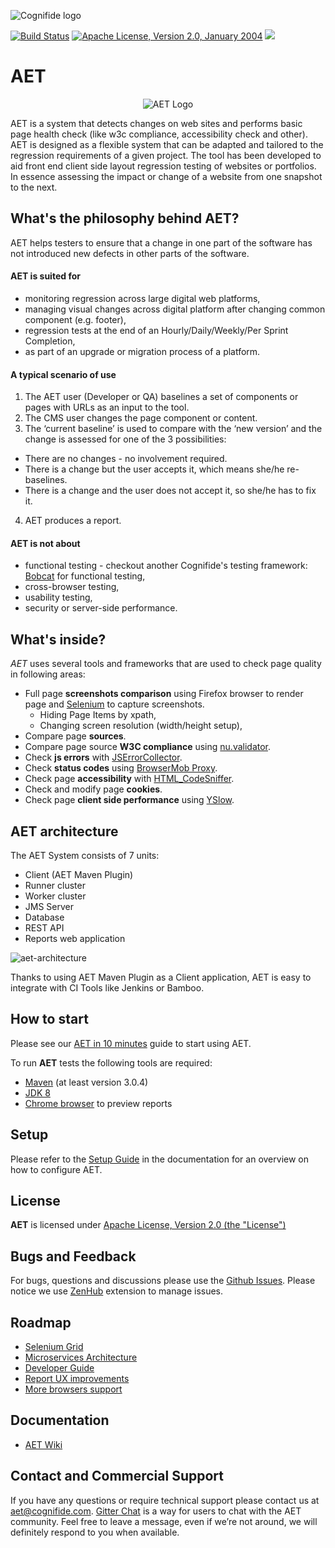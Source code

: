 ![Cognifide logo](http://cognifide.github.io/images/cognifide-logo.png)

[![Build Status](https://travis-ci.org/Cognifide/aet.svg?branch=master)](https://travis-ci.org/Cognifide/aet)
[![Apache License, Version 2.0, January 2004](https://img.shields.io/github/license/cognifide/aet.svg?label=License)](http://www.apache.org/licenses/)
[![][gitter img]][gitter]

# AET
<p align="center">
  <img src="https://github.com/Cognifide/aet/blob/master/misc/img/aet-logo-black.png?raw=true"
         alt="AET Logo"/>
</p>

AET is a system that detects changes on web sites and performs basic page health check (like w3c 
compliance, accessibility check and other).
AET is designed as a flexible system that can be adapted and tailored to the regression requirements of a given project.
The tool has been developed to aid front end client side layout regression testing of websites or portfolios. 
In essence assessing the impact or change of a website from one snapshot to the next.

## What's the philosophy behind AET?
AET helps testers to ensure that a change in one part of the software has not introduced new defects in other parts of the software.

#### AET is suited for
* monitoring regression across large digital web platforms,
* managing visual changes across digital platform after changing common component (e.g. footer),
* regression tests at the end of an Hourly/Daily/Weekly/Per Sprint Completion,
* as part of an upgrade or migration process of a platform.

#### A typical scenario of use
1. The AET user (Developer or QA) baselines a set of components or pages with URLs as an input to the tool.
2. The CMS user changes the page component or content.
3. The ‘current baseline’ is used to compare with the ‘new version’ and the change is assessed for one of the 3 possibilities:
  * There are no changes - no involvement required.
  * There is a change but the user accepts it, which means she/he re-baselines.
  * There is a change and the user does not accept it, so she/he has to fix it.
4. AET produces a report.

#### AET is not about
* functional testing - checkout another Cognifide's testing framework: [Bobcat](https://github.com/Cognifide/bobcat) for functional testing,
* cross-browser testing,
* usability testing,
* security or server-side performance.

## What's inside?
*AET* uses several tools and frameworks that are used to check page quality in following areas:

* Full page **screenshots comparison** using Firefox browser to render page and [Selenium](http://www.seleniumhq.org/projects/webdriver/) to capture screenshots.
    * Hiding Page Items by xpath,
    * Changing screen resolution (width/height setup),
* Compare page **sources**.
* Compare page source **W3C compliance** using [nu.validator](https://validator.w3.org/nu/).
* Check **js errors** with [JSErrorCollector](https://github.com/mguillem/JSErrorCollector).
* Check **status codes** using [BrowserMob Proxy](https://bmp.lightbody.net/).
* Check page **accessibility** with [HTML_CodeSniffer](http://squizlabs.github.io/HTML_CodeSniffer/).
* Check and modify page **cookies**.
* Check page **client side performance** using [YSlow](http://yslow.org/).

## AET architecture
The AET System consists of 7 units:

- Client (AET Maven Plugin)
- Runner cluster
- Worker cluster
- JMS Server
- Database
- REST API
- Reports web application

![aet-architecture](misc/img/aet-architecture.png)

Thanks to using AET Maven Plugin as a Client application, AET is easy to integrate with CI Tools like Jenkins or Bamboo.

## How to start
Please see our [AET in 10 minutes](https://github.com/Cognifide/aet/wiki/AETIn10Minutes) guide to start using AET.

To run **AET** tests the following tools are required:

* [Maven](https://maven.apache.org/download.cgi) (at least version 3.0.4)
* [JDK 8](http://www.oracle.com/technetwork/java/javase/downloads/jdk8-downloads-2133151.html)
* [Chrome browser](https://www.google.com/chrome/browser/desktop/) to preview reports

## Setup
Please refer to the [Setup Guide](https://github.com/Cognifide/aet/wiki/BasicSetup) in the documentation for an overview on how to configure AET.

## License
**AET** is licensed under [Apache License, Version 2.0 (the "License")](https://www.apache.org/licenses/LICENSE-2.0.txt)


## Bugs and Feedback

For bugs, questions and discussions please use the [Github Issues](https://github.com/Cognifide/aet/issues).
Please notice we use [ZenHub](https://www.zenhub.com/) extension to manage issues.

## Roadmap

- [Selenium Grid](https://github.com/Cognifide/aet/issues/8)
- [Microservices Architecture](https://github.com/Cognifide/aet/issues/7)
- [Developer Guide](https://github.com/Cognifide/aet/issues/10)
- [Report UX improvements](https://github.com/Cognifide/aet/issues/9)
- [More browsers support](https://github.com/Cognifide/aet/issues/8)

## Documentation
* [AET Wiki](https://github.com/Cognifide/aet/wiki)

## Contact and Commercial Support

If you have any questions or require technical support please contact us at [aet@cognifide.com](mailto:aet@cognifide.com).
[Gitter Chat](https://gitter.im/aet-tool/Lobby) is a way for users to chat with the AET community. Feel free to leave a message, even if we’re not around, we will definitely respond to you when available.

[gitter]:https://gitter.im/aet-tool/Lobby
[gitter img]:https://badges.gitter.im/aet-tool/aet-tool.svg
